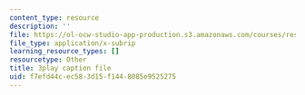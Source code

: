 ```yaml
---
content_type: resource
description: ''
file: https://ol-ocw-studio-app-production.s3.amazonaws.com/courses/res-18-009-learn-differential-equations-up-close-with-gilbert-strang-and-cleve-moler-fall-2015/f7efd44cec583d15f1448085e9525275_mBcLRGuAFUk.srt
file_type: application/x-subrip
learning_resource_types: []
resourcetype: Other
title: 3play caption file
uid: f7efd44c-ec58-3d15-f144-8085e9525275
---
```

